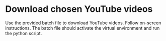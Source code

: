 # Download chosen YouTube videos
Use the provided batch file to download YouTube videos. Follow on-screen instructions.
The batch file should activate the virtual environment and run the python script.